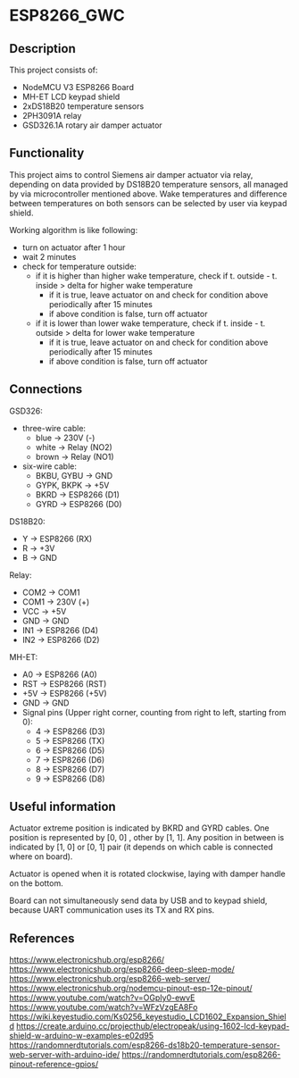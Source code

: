 # ESP8266_GWC

## Description

This project consists of:

- NodeMCU V3 ESP8266 Board
- MH-ET LCD keypad shield
- 2xDS18B20 temperature sensors
- 2PH3091A relay
- GSD326.1A rotary air damper actuator

## Functionality

This project aims to control Siemens air damper actuator via relay, depending on data provided by DS18B20 temperature sensors, all managed by via microcontroller mentioned above.
Wake temperatures and difference between temperatures on both sensors can be selected by user via keypad shield.

Working algorithm is like following:

- turn on actuator after 1 hour
- wait 2 minutes
- check for temperature outside:
  - if it is higher than higher wake temperature, check if t. outside - t. inside > delta for higher wake temperature
    - if it is true, leave actuator on and check for condition above periodically after 15 minutes
    - if above condition is false, turn off actuator
  - if it is lower than lower wake temperature, check if t. inside - t. outside > delta for lower wake temperature
    - if it is true, leave actuator on and check for condition above periodically after 15 minutes
    - if above condition is false, turn off actuator

## Connections

GSD326:

- three-wire cable:
  - blue -> 230V (-)
  - white -> Relay (NO2)
  - brown -> Relay (NO1)
- six-wire cable:
  - BKBU, GYBU -> GND
  - GYPK, BKPK -> +5V
  - BKRD -> ESP8266 (D1)
  - GYRD -> ESP8266 (D0)

DS18B20:

- Y -> ESP8266 (RX)
- R -> +3V
- B -> GND

Relay:

- COM2 -> COM1
- COM1 -> 230V (+)
- VCC -> +5V
- GND -> GND
- IN1 -> ESP8266 (D4)
- IN2 -> ESP8266 (D2)

MH-ET:

- A0 -> ESP8266 (A0)
- RST -> ESP8266 (RST)
- +5V -> ESP8266 (+5V)
- GND -> GND
- Signal pins (Upper right corner, counting from right to left, starting from 0):
  - 4 -> ESP8266 (D3)
  - 5 -> ESP8266 (TX)
  - 6 -> ESP8266 (D5)
  - 7 -> ESP8266 (D6)
  - 8 -> ESP8266 (D7)
  - 9 -> ESP8266 (D8)

## Useful information

Actuator extreme position is indicated by BKRD and GYRD cables. One position is represented by [0, 0] , other by [1, 1]. Any position in between is indicated by [1, 0] or [0, 1] pair (it depends on which cable is connected where on board).

Actuator is opened when it is rotated clockwise, laying with damper handle on the bottom.

Board can not simultaneously send data by USB and to keypad shield, because UART communication uses its TX and RX pins.

## References

https://www.electronicshub.org/esp8266/
https://www.electronicshub.org/esp8266-deep-sleep-mode/
https://www.electronicshub.org/esp8266-web-server/
https://www.electronicshub.org/nodemcu-pinout-esp-12e-pinout/
https://www.youtube.com/watch?v=OGpIy0-ewvE
https://www.youtube.com/watch?v=WFzVzgEA8Fo
https://wiki.keyestudio.com/Ks0256_keyestudio_LCD1602_Expansion_Shield
https://create.arduino.cc/projecthub/electropeak/using-1602-lcd-keypad-shield-w-arduino-w-examples-e02d95
https://randomnerdtutorials.com/esp8266-ds18b20-temperature-sensor-web-server-with-arduino-ide/
https://randomnerdtutorials.com/esp8266-pinout-reference-gpios/
